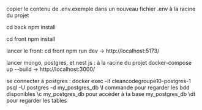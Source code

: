 copier le contenu de .env.exemple dans un nouveau fichier .env à la racine du projet

cd back
npm install

cd front
npm install

lancer le front: 
cd front
npm run dev
-> http://localhost:5173/

lancer mongo, postgres, et nest js : 
à la racine du projet
docker-compose up --build
-> http://localhost:3000/

se connecter à postgres : 
docker exec -it cleancodegroupe10-postgres-1 psql -U postgres -d my_postgres_db
\l commande pour regarder les bdd disponibles
\c my_postgres_db pour accéder à ta base my_postgres_db
\dt pour regarder les tables
